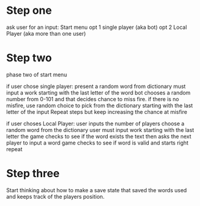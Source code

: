 # Step one
ask user for an input: Start menu
opt 1
single player (aka bot)
opt 2 
Local Player (aka more than one user)

# Step two
phase two of start menu

if user chose single player:
    present a random word from dictionary
    must input a work starting with the last letter of the word
    bot chooses a random number from 0-101 and that decides chance to miss fire.
    if there is no misfire, use random choice to pick from the dictionary starting with the last letter of the input
    Repeat steps but keep increasing the chance at misfire

if user choses Local Player:
    user inputs the number of players
    choose a random word from the dictionary
    user must input work starting with the last letter
    the game checks to see if the word exists
    the text then asks the next player to input a word
    game checks to see if word is valid and starts right
    repeat

# Step three
Start thinking about how to make a save state that saved the words used and keeps track of the players position.